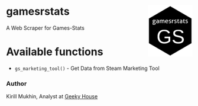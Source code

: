 # gamesrstats <img src='https://raw.githubusercontent.com/muzerow/gamesrstats/main/inst/gamesrstats.png' align="right" height="139" /></a>
A Web Scraper for Games-Stats

# Available functions

* `gs_marketing_tool()` - Get Data from Steam Marketing Tool

### Author

Kirill Mukhin, Analyst at [Geeky House](https://geeky.house/)
